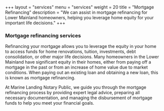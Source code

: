 +++
layout = "services"
menu = "services"
weight = 20
title = "Mortgage Refinancing"
description = "We can assist in mortgage refinancing for Lower Mainland homeowners, helping you leverage home equity for your important life decisions."
+++

### Mortgage refinancing services

Refinancing your mortgage allows you to leverage the equity in your home to access funds for home renovations, tuition, investments, debt consolidation, or other major life decisions.
Many homeowners in the Lower Mainland have significant equity in their homes, either from paying off a mortgage in the past or from an increase of home value due to market conditions.
When paying out an existing loan and obtaining a new loan, this is known as mortgage refinancing.

At Marine Landing Notary Public, we guide you through the mortgage refinancing process by providing expert legal advice,
preparing all necessary documentation,
and managing the disbursement of mortgage funds to help you meet your financial goals.
